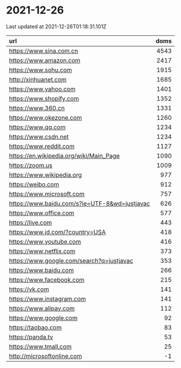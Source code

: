 # 2021-12-26

<!-- BEGIN -->
Last updated at 2021-12-26T01:18:31.101Z

url | doms
:- | -:
https://www.sina.com.cn | 4543
https://www.amazon.com | 2417
https://www.sohu.com | 1915
http://xinhuanet.com | 1685
https://www.yahoo.com | 1401
https://www.shopify.com | 1352
https://www.360.cn | 1331
https://www.okezone.com | 1260
https://www.qq.com | 1234
https://www.csdn.net | 1234
https://www.reddit.com | 1127
https://en.wikipedia.org/wiki/Main_Page | 1090
https://zoom.us | 1009
https://www.wikipedia.org | 977
https://weibo.com | 912
https://www.microsoft.com | 757
https://www.baidu.com/s?ie=UTF-8&wd=justjavac | 626
https://www.office.com | 577
https://live.com | 443
https://www.jd.com/?country=USA | 418
https://www.youtube.com | 416
https://www.netflix.com | 373
https://www.google.com/search?q=justjavac | 353
https://www.baidu.com | 266
https://www.facebook.com | 215
https://vk.com | 141
https://www.instagram.com | 141
https://www.alipay.com | 112
https://www.google.com | 92
https://taobao.com | 83
https://panda.tv | 53
https://www.tmall.com | 25
http://microsoftonline.com | -1
<!-- END -->

